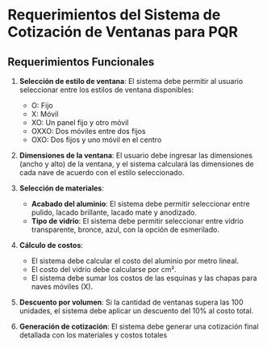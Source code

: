 # Requerimientos del Sistema de Cotización de Ventanas para PQR

## Requerimientos Funcionales

1. **Selección de estilo de ventana**: El sistema debe permitir al usuario seleccionar entre los estilos de ventana disponibles:
   - O: Fijo
   - X: Móvil
   - XO: Un panel fijo y otro móvil
   - OXXO: Dos móviles entre dos fijos
   - OXO: Dos fijos y uno móvil en el centro

2. **Dimensiones de la ventana**: El usuario debe ingresar las dimensiones (ancho y alto) de la ventana, y el sistema calculará las dimensiones de cada nave de acuerdo con el estilo seleccionado.

3. **Selección de materiales**:
   - **Acabado del aluminio**: El sistema debe permitir seleccionar entre pulido, lacado brillante, lacado mate y anodizado.
   - **Tipo de vidrio**: El sistema debe permitir seleccionar entre vidrio transparente, bronce, azul, con la opción de esmerilado.

4. **Cálculo de costos**:
   - El sistema debe calcular el costo del aluminio por metro lineal.
   - El costo del vidrio debe calcularse por cm².
   - El sistema debe sumar los costos de las esquinas y las chapas para naves móviles (X).

5. **Descuento por volumen**: Si la cantidad de ventanas supera las 100 unidades, el sistema debe aplicar un descuento del 10% al costo total.

6. **Generación de cotización**: El sistema debe generar una cotización final detallada con los materiales y costos totales